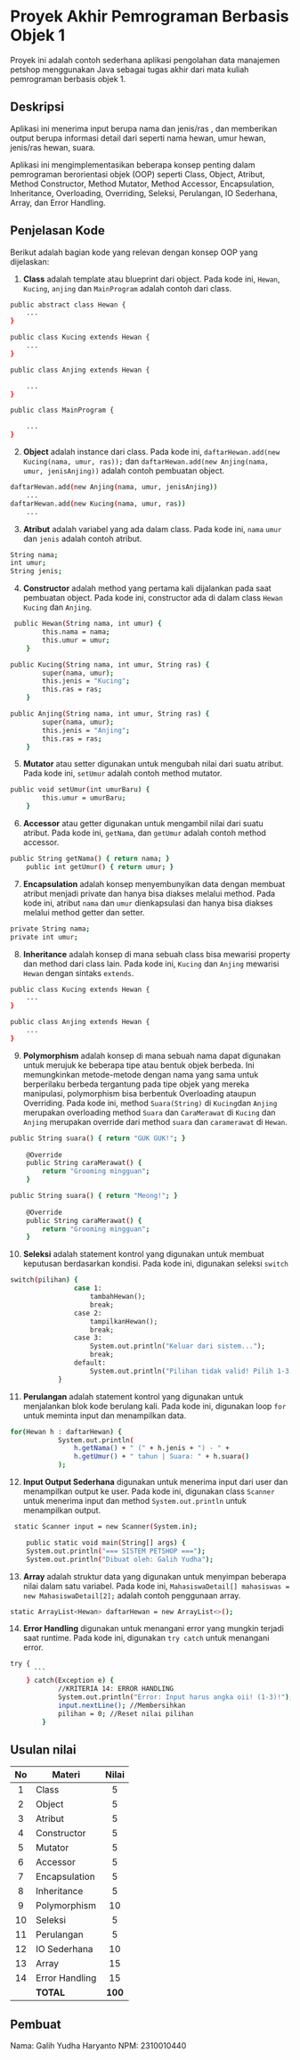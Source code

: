 # Proyek Akhir Pemrograman Berbasis Objek 1

Proyek ini adalah contoh sederhana aplikasi pengolahan data manajemen petshop menggunakan Java sebagai tugas akhir dari mata kuliah pemrograman berbasis objek 1.

## Deskripsi

Aplikasi ini menerima input berupa nama dan jenis/ras , dan memberikan output berupa informasi detail dari seperti nama hewan, umur hewan, jenis/ras hewan, suara.

Aplikasi ini mengimplementasikan beberapa konsep penting dalam pemrograman berorientasi objek (OOP) seperti Class, Object, Atribut, Method Constructor, Method Mutator, Method Accessor, Encapsulation, Inheritance, Overloading, Overriding, Seleksi, Perulangan, IO Sederhana, Array, dan Error Handling.

## Penjelasan Kode

Berikut adalah bagian kode yang relevan dengan konsep OOP yang dijelaskan:

1. **Class** adalah template atau blueprint dari object. Pada kode ini, `Hewan`, `Kucing`, `anjing` dan `MainProgram` adalah contoh dari class.

```bash
public abstract class Hewan {
    ...
}

public class Kucing extends Hewan {
    ...
}

public class Anjing extends Hewan {

    ...
}

public class MainProgram {

    ...
}
```

2. **Object** adalah instance dari class. Pada kode ini, `daftarHewan.add(new Kucing(nama, umur, ras));` dan `daftarHewan.add(new Anjing(nama, umur, jenisAnjing))` adalah contoh pembuatan object.

```bash
daftarHewan.add(new Anjing(nama, umur, jenisAnjing))
    ...
daftarHewan.add(new Kucing(nama, umur, ras))
    ...
```

3. **Atribut** adalah variabel yang ada dalam class. Pada kode ini, `nama` `umur` dan `jenis` adalah contoh atribut.

```bash
String nama;
int umur;
String jenis;
```

4. **Constructor** adalah method yang pertama kali dijalankan pada saat pembuatan object. Pada kode ini, constructor ada di dalam class `Hewan` `Kucing` dan `Anjing`.

```bash
 public Hewan(String nama, int umur) {
        this.nama = nama;
        this.umur = umur;
    }

public Kucing(String nama, int umur, String ras) {
        super(nama, umur);
        this.jenis = "Kucing";
        this.ras = ras;
    }

public Anjing(String nama, int umur, String ras) {
        super(nama, umur);  
        this.jenis = "Anjing";
        this.ras = ras;
    }
```

5. **Mutator** atau setter digunakan untuk mengubah nilai dari suatu atribut. Pada kode ini, `setUmur` adalah contoh method mutator.

```bash
public void setUmur(int umurBaru) {
        this.umur = umurBaru;
    }
```

6. **Accessor** atau getter digunakan untuk mengambil nilai dari suatu atribut. Pada kode ini, `getNama`, dan `getUmur` adalah contoh method accessor.

```bash
public String getNama() { return nama; }
    public int getUmur() { return umur; }
```

7. **Encapsulation** adalah konsep menyembunyikan data dengan membuat atribut menjadi private dan hanya bisa diakses melalui method. Pada kode ini, atribut `nama` dan `umur` dienkapsulasi dan hanya bisa diakses melalui method getter dan setter.

```bash
private String nama; 
private int umur;
```

8. **Inheritance** adalah konsep di mana sebuah class bisa mewarisi property dan method dari class lain. Pada kode ini, `Kucing` dan `Anjing` mewarisi `Hewan` dengan sintaks `extends`.

```bash
public class Kucing extends Hewan {
    ...
}

public class Anjing extends Hewan {
    ...
}
```

9. **Polymorphism** adalah konsep di mana sebuah nama dapat digunakan untuk merujuk ke beberapa tipe atau bentuk objek berbeda. Ini memungkinkan metode-metode dengan nama yang sama untuk berperilaku berbeda tergantung pada tipe objek yang mereka manipulasi, polymorphism bisa berbentuk Overloading ataupun Overriding. Pada kode ini, method `Suara(String)` di `Kucing`dan `Anjing` merupakan overloading method `Suara` dan `CaraMerawat` di `Kucing` dan `Anjing` merupakan override dari method `suara` dan `caramerawat` di `Hewan`.

```bash
public String suara() { return "GUK GUK!"; }
    
    @Override
    public String caraMerawat() { 
        return "Grooming mingguan"; 
    }

public String suara() { return "Meong!"; }
    
    @Override
    public String caraMerawat() { 
        return "Grooming mingguan"; 
    }
```

10. **Seleksi** adalah statement kontrol yang digunakan untuk membuat keputusan berdasarkan kondisi. Pada kode ini, digunakan seleksi `switch` 

```bash
switch(pilihan) {
                case 1:
                    tambahHewan();
                    break;
                case 2:
                    tampilkanHewan();
                    break;
                case 3:
                    System.out.println("Keluar dari sistem...");
                    break;
                default:
                    System.out.println("Pilihan tidak valid! Pilih 1-3.");
            }
```

11. **Perulangan** adalah statement kontrol yang digunakan untuk menjalankan blok kode berulang kali. Pada kode ini, digunakan loop `for` untuk meminta input dan menampilkan data.

```bash
for(Hewan h : daftarHewan) {
            System.out.println(
                h.getNama() + " (" + h.jenis + ") - " + 
                h.getUmur() + " tahun | Suara: " + h.suara()
            );
```

12. **Input Output Sederhana** digunakan untuk menerima input dari user dan menampilkan output ke user. Pada kode ini, digunakan class `Scanner` untuk menerima input dan method `System.out.println` untuk menampilkan output.

```bash
 static Scanner input = new Scanner(System.in);

    public static void main(String[] args) {
    System.out.println("=== SISTEM PETSHOP ===");
    System.out.println("Dibuat oleh: Galih Yudha");
```

13. **Array** adalah struktur data yang digunakan untuk menyimpan beberapa nilai dalam satu variabel. Pada kode ini, `MahasiswaDetail[] mahasiswas = new MahasiswaDetail[2];` adalah contoh penggunaan array.

```bash
static ArrayList<Hewan> daftarHewan = new ArrayList<>();
```

14. **Error Handling** digunakan untuk menangani error yang mungkin terjadi saat runtime. Pada kode ini, digunakan `try catch` untuk menangani error.

```bash
try {
      ```
    } catch(Exception e) {
            //KRITERIA 14: ERROR HANDLING
            System.out.println("Error: Input harus angka oii! (1-3)!");
            input.nextLine(); //Membersihkan
            pilihan = 0; //Reset nilai pilihan
        }
```

## Usulan nilai

| No  | Materi         |  Nilai  |
| :-: | -------------- | :-----: |
|  1  | Class          |    5    |
|  2  | Object         |    5    |
|  3  | Atribut        |    5    |
|  4  | Constructor    |    5    |
|  5  | Mutator        |    5    |
|  6  | Accessor       |    5    |
|  7  | Encapsulation  |    5    |
|  8  | Inheritance    |    5    |
|  9  | Polymorphism   |   10    |
| 10  | Seleksi        |    5    |
| 11  | Perulangan     |    5    |
| 12  | IO Sederhana   |   10    |
| 13  | Array          |   15    |
| 14  | Error Handling |   15    |
|     | **TOTAL**      | **100** |

## Pembuat

Nama: Galih Yudha Haryanto
NPM: 2310010440
